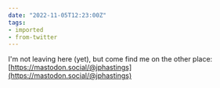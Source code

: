 ```yaml
---
date: "2022-11-05T12:23:00Z"
tags:
- imported
- from-twitter
---
```

I'm not leaving here \(yet\), but come find me on the other place: [https://mastodon.social/@jphastings](https://mastodon.social/@jphastings)

